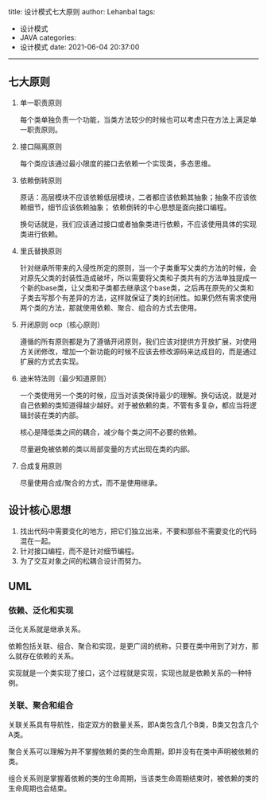 title: 设计模式七大原则
author: Lehanbal
tags:
  - 设计模式
  - JAVA
categories:
  - 设计模式
date: 2021-06-04 20:37:00
---
## 七大原则

1. 单一职责原则

   每个类单独负责一个功能，当类方法较少的时候也可以考虑只在方法上满足单一职责原则。

2. 接口隔离原则

   每个类应该通过最小限度的接口去依赖一个实现类，多态思维。

3. 依赖倒转原则

   原话：高层模块不应该依赖低层模块，二者都应该依赖其抽象；抽象不应该依赖细节，细节应该依赖抽象； 依赖倒转的中心思想是面向接口编程。

   换句话就是，我们应该通过接口或者抽象类进行依赖，不应该使用具体的实现类进行依赖。

4. 里氏替换原则

   针对继承所带来的入侵性所定的原则，当一个子类重写父类的方法的时候，会对原先父类的封装性造成破坏，所以需要将父类和子类共有的方法单独提成一个新的base类，让父类和子类都去继承这个base类，之后再在原先的父类和子类去写那个有差异的方法，这样就保证了类的封闭性。如果仍然有需求使用两个类的方法，那就使用依赖、聚合、组合的方式去使用。

5. 开闭原则 ocp（核心原则）

   遵循的所有原则都是为了遵循开闭原则，我们应该对提供方开放扩展，对使用方关闭修改，增加一个新功能的时候不应该去修改源码来达成目的，而是通过扩展的方式去实现。

6. 迪米特法则（最少知道原则）

   一个类使用另一个类的时候，应当对该类保持最少的理解。换句话说，就是对自己依赖的类知道得越少越好。对于被依赖的类，不管有多复杂，都应当将逻辑封装在类的内部。

   核心是降低类之间的耦合，减少每个类之间不必要的依赖。

   尽量避免被依赖的类以局部变量的方式出现在类的内部。

7. 合成复用原则

   尽量使用合成/聚合的方式，而不是使用继承。

## 设计核心思想

1. 找出代码中需要变化的地方，把它们独立出来，不要和那些不需要变化的代码混在一起。
2. 针对接口编程，而不是针对细节编程。
3. 为了交互对象之间的松耦合设计而努力。

## UML

### 依赖、泛化和实现

泛化关系就是继承关系。

依赖包括关联、组合、聚合和实现，是更广阔的统称，只要在类中用到了对方，那么就存在依赖的关系。

实现就是一个类实现了接口，这个过程就是实现，实现也就是依赖关系的一种特例。

### 关联、聚合和组合

关联关系具有导航性，指定双方的数量关系，即A类包含几个B类，B类又包含几个A类。

聚合关系可以理解为并不掌握依赖的类的生命周期，即并没有在类中声明被依赖的类。

组合关系则是掌握着依赖的类的生命周期，当该类生命周期结束时，被依赖的类的生命周期也会结束。

